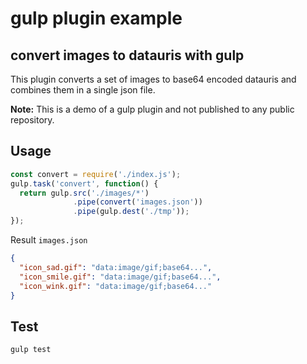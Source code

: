 # gulp plugin example

## convert images to datauris with gulp
This plugin converts a set of images to base64 encoded datauris and combines them in a single json file.

__Note:__ This is a demo of a gulp plugin and not published to any public repository.


## Usage
```javascript
const convert = require('./index.js');
gulp.task('convert', function() {
  return gulp.src('./images/*')
              .pipe(convert('images.json'))
              .pipe(gulp.dest('./tmp'));
});
```

Result `images.json`
```json
{
  "icon_sad.gif": "data:image/gif;base64...",
  "icon_smile.gif": "data:image/gif;base64...",
  "icon_wink.gif": "data:image/gif;base64..."
}
```

## Test
```bash
gulp test
```
